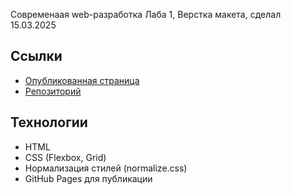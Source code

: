 Современаая web-разработка Лаба 1, Верстка макета, сделал 15.03.2025

## Ссылки
- [Опубликованная страница](https://NeZoX43.github.io/Todo-list/)
- [Репозиторий](https://github.com/NeZoX43/NeZoX43.github.io)

## Технологии
- HTML
- CSS (Flexbox, Grid)
- Нормализация стилей (normalize.css)
- GitHub Pages для публикации